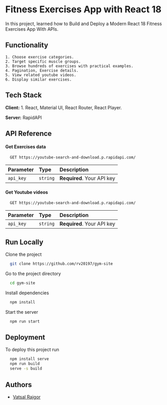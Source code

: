 # Fitness Exercises App with React 18

In this project, learned how to Build and Deploy a Modern React 18 Fitness Exercises App
With APIs.

## Functionality

    1. Choose exercise categories.
    2. Target specific muscle groups.
    3. Browse hundreds of exercises with practical examples.
    4. Pagination, Exercise details.
    5. View related youtube videos.
    6. Display similar exercises.

## Tech Stack

**Client:** 1. React, Material UI, React Router, React Player.

**Server:** RapidAPI

## API Reference

#### Get Exercises data

```http
  GET https://youtube-search-and-download.p.rapidapi.com/
```

| Parameter | Type     | Description                |
| :-------- | :------- | :------------------------- |
| `api_key` | `string` | **Required**. Your API key |

#### Get Youtube videos

```http
  GET https://youtube-search-and-download.p.rapidapi.com/
```

| Parameter | Type     | Description                |
| :-------- | :------- | :------------------------- |
| `api_key` | `string` | **Required**. Your API key |

## Run Locally

Clone the project

```bash
  git clone https://github.com/rv20197/gym-site
```

Go to the project directory

```bash
  cd gym-site
```

Install dependencies

```bash
  npm install
```

Start the server

```bash
  npm run start
```

## Deployment

To deploy this project run

```bash
  npm install serve
  npm run build
  serve -s build
```

## Authors

- [Vatsal Rajgor](https://www.linkedin.com/in/vatsal-rajgor/)
